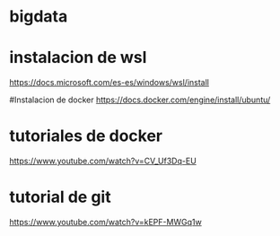 # bigdata


# instalacion de wsl
https://docs.microsoft.com/es-es/windows/wsl/install

#Instalacion de docker 
https://docs.docker.com/engine/install/ubuntu/

# tutoriales de docker
https://www.youtube.com/watch?v=CV_Uf3Dq-EU

# tutorial de git 
https://www.youtube.com/watch?v=kEPF-MWGq1w

